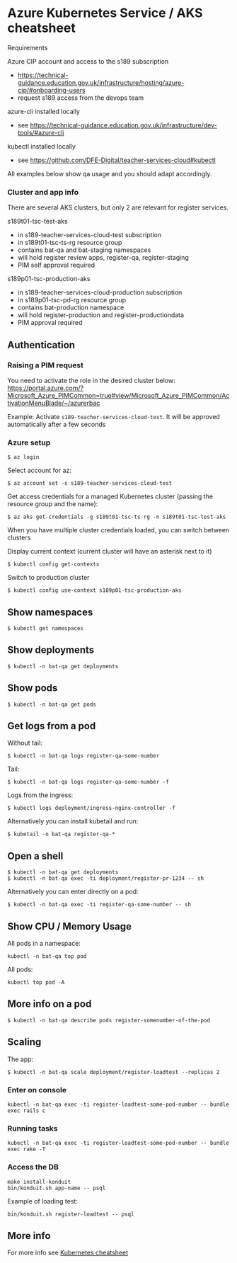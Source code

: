 # Azure Kubernetes Service / AKS cheatsheet

Requirements

Azure CIP account and access to the s189 subscription
- https://technical-guidance.education.gov.uk/infrastructure/hosting/azure-cip/#onboarding-users
- request s189 access from the devops team

azure-cli installed locally
- see https://technical-guidance.education.gov.uk/infrastructure/dev-tools/#azure-cli

kubectl installed locally
- see https://github.com/DFE-Digital/teacher-services-cloud#kubectl

All examples below show qa usage and you should adapt accordingly.

### Cluster and app info

There are several AKS clusters, but only 2 are relevant for register services.

s189t01-tsc-test-aks
- in s189-teacher-services-cloud-test subscription
- in s189t01-tsc-ts-rg resource group
- contains bat-qa and bat-staging namespaces
- will hold register review apps, register-qa, register-staging
- PIM self approval required

s189p01-tsc-production-aks
- in s189-teacher-services-cloud-production subscription
- in s189p01-tsc-pd-rg resource group
- contains bat-production namespace
- will hold register-production and register-productiondata
- PIM approval required

## Authentication

### Raising a PIM request

You need to activate the role in the desired cluster below:
https://portal.azure.com/?Microsoft_Azure_PIMCommon=true#view/Microsoft_Azure_PIMCommon/ActivationMenuBlade/~/azurerbac

Example: Activate `s189-teacher-services-cloud-test`. It will be approved automatically after a few seconds

### Azure setup

```
$ az login
```

Select account for az:

```
$ az account set -s s189-teacher-services-cloud-test
```

Get access credentials for a managed Kubernetes cluster (passing the
resource group and the name):

```
$ az aks get-credentials -g s189t01-tsc-ts-rg -n s189t01-tsc-test-aks
```

When you have multiple cluster credentials loaded, you can switch between clusters

Display current context (current cluster will have an asterisk next to it)

```
$ kubectl config get-contexts
```

Switch to production cluster
```
$ kubectl config use-context s189p01-tsc-production-aks
```

## Show namespaces

```
$ kubectl get namespaces
```

## Show deployments

```
$ kubectl -n bat-qa get deployments
```

## Show pods

```
$ kubectl -n bat-qa get pods
```

## Get logs from a pod

Without tail:

```
$ kubectl -n bat-qa logs register-qa-some-number
```

Tail:

```
$ kubectl -n bat-qa logs register-qa-some-number -f
```

Logs from the ingress:

```
$ kubectl logs deployment/ingress-nginx-controller -f
```

Alternatively you can install kubetail and run:

```
$ kubetail -n bat-qa register-qa-*
```

## Open a shell

```
$ kubectl -n bat-qa get deployments
$ kubectl -n bat-qa exec -ti deployment/register-pr-1234 -- sh
```

Alternatively you can enter directly on a pod:

```
$ kubectl -n bat-qa exec -ti register-qa-some-number -- sh
```

## Show CPU / Memory Usage

All pods in a namespace:
```
kubectl -n bat-qa top pod
```

All pods:
```
kubectl top pod -A
```

## More info on a pod

```
$ kubectl -n bat-qa describe pods register-somenumber-of-the-pod
```

## Scaling

The app:
```
$ kubectl -n bat-qa scale deployment/register-loadtest --replicas 2
```

### Enter on console

```
kubectl -n bat-qa exec -ti register-loadtest-some-pod-number -- bundle exec rails c
```


### Running tasks

```
kubectl -n bat-qa exec -ti register-loadtest-some-pod-number -- bundle exec rake -T
```

### Access the DB

```
make install-konduit
bin/konduit.sh app-name -- psql
```

Example of loading test:

```
bin/konduit.sh register-loadtest -- psql
```

## More info

For more info see
[Kubernetes cheatsheet](https://kubernetes.io/docs/reference/kubectl/cheatsheet/)
